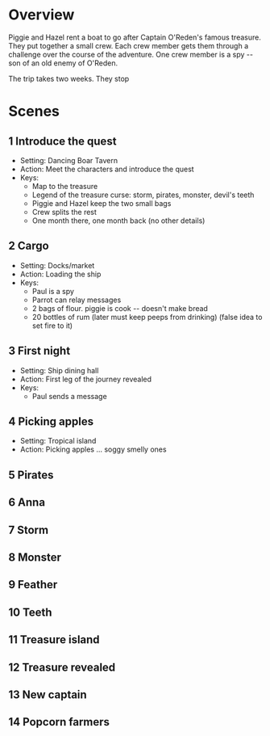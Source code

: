 # Overview

Piggie and Hazel rent a boat to go after Captain O'Reden's famous treasure. They put together a small crew. Each
crew member gets them through a challenge over the course of the adventure. One crew member is a spy -- son of
an old enemy of O'Reden.

The trip takes two weeks. They stop 

# Scenes

## 1 Introduce the quest
  - Setting: Dancing Boar Tavern
  - Action: Meet the characters and introduce the quest
  - Keys:
    - Map to the treasure
    - Legend of the treasure curse: storm, pirates, monster, devil's teeth
    - Piggie and Hazel keep the two small bags
    - Crew splits the rest
    - One month there, one month back (no other details)
  
## 2 Cargo
  - Setting: Docks/market
  - Action: Loading the ship
  - Keys:
    - Paul is a spy
    - Parrot can relay messages
    - 2 bags of flour. piggie is cook -- doesn't make bread
    - 20 bottles of rum (later must keep peeps from drinking) (false idea to set fire to it)
    
## 3 First night
  - Setting: Ship dining hall
  - Action: First leg of the journey revealed
  - Keys:
    - Paul sends a message

## 4 Picking apples
  - Setting: Tropical island
  - Action: Picking apples ... soggy smelly ones
  
## 5 Pirates

## 6 Anna

## 7 Storm

## 8 Monster

## 9 Feather

## 10 Teeth

## 11 Treasure island

## 12 Treasure revealed

## 13 New captain

## 14 Popcorn farmers
  
